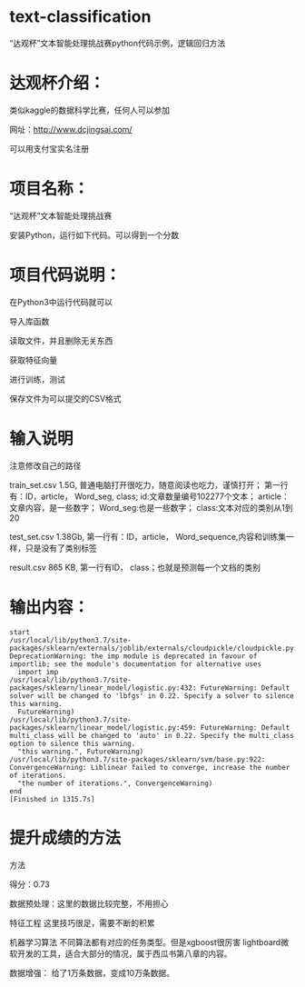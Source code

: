 # text-classification
“达观杯”文本智能处理挑战赛python代码示例，逻辑回归方法

# 达观杯介绍：

类似kaggle的数据科学比赛，任何人可以参加

网址：http://www.dcjingsai.com/

可以用支付宝实名注册

 

# 项目名称：

“达观杯”文本智能处理挑战赛

安装Python，运行如下代码。可以得到一个分数

 

# 项目代码说明：

在Python3中运行代码就可以

导入库函数

读取文件，并且删除无关东西

获取特征向量

进行训练，测试

保存文件为可以提交的CSV格式



# 输入说明

注意修改自己的路径

train_set.csv 1.5G, 普通电脑打开很吃力，随意阅读也吃力，谨慎打开；
第一行有：ID，article， Word_seg, class;
id:文章数量编号102277个文本； article：文章内容，是一些数字； Word_seg:也是一些数字； class:文本对应的类别从1到20

test_set.csv 1.38Gb,
第一行有：ID，article， Word_sequence,内容和训练集一样，只是没有了类别标签

result.csv 865 KB, 
第一行有ID， class；也就是预测每一个文档的类别

# 输出内容：

```
start
/usr/local/lib/python3.7/site-packages/sklearn/externals/joblib/externals/cloudpickle/cloudpickle.py:47: DeprecationWarning: the imp module is deprecated in favour of importlib; see the module's documentation for alternative uses
  import imp
/usr/local/lib/python3.7/site-packages/sklearn/linear_model/logistic.py:432: FutureWarning: Default solver will be changed to 'lbfgs' in 0.22. Specify a solver to silence this warning.
  FutureWarning)
/usr/local/lib/python3.7/site-packages/sklearn/linear_model/logistic.py:459: FutureWarning: Default multi_class will be changed to 'auto' in 0.22. Specify the multi_class option to silence this warning.
  "this warning.", FutureWarning)
/usr/local/lib/python3.7/site-packages/sklearn/svm/base.py:922: ConvergenceWarning: Liblinear failed to converge, increase the number of iterations.
  "the number of iterations.", ConvergenceWarning)
end
[Finished in 1315.7s]

```

# 提升成绩的方法
方法

得分：0.73

数据预处理：这里的数据比较完整，不用担心

特征工程
这里技巧很足，需要不断的积累

机器学习算法
不同算法都有对应的任务类型。但是xgboost很厉害
lightboard微软开发的工具，适合大部分的情况，属于西瓜书第八章的内容。

数据增强：
给了1万条数据，变成10万条数据。
